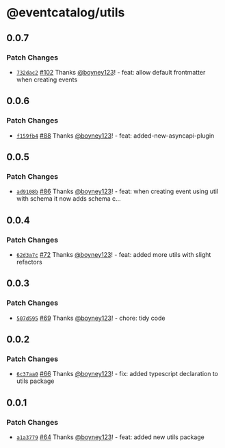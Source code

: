 # @eventcatalog/utils

## 0.0.7

### Patch Changes

- [`732dac2`](https://github.com/boyney123/eventcatalog/commit/732dac24c1de62537732083a53c2218c2794773a) [#102](https://github.com/boyney123/eventcatalog/pull/102) Thanks [@boyney123](https://github.com/boyney123)! - feat: allow default frontmatter when creating events

## 0.0.6

### Patch Changes

- [`f159fb4`](https://github.com/boyney123/eventcatalog/commit/f159fb49c13e22546a538e6fd932b592b017647d) [#88](https://github.com/boyney123/eventcatalog/pull/88) Thanks [@boyney123](https://github.com/boyney123)! - feat: added-new-asyncapi-plugin

## 0.0.5

### Patch Changes

- [`ad9108b`](https://github.com/boyney123/eventcatalog/commit/ad9108b46cb3fbc135db9ca2997a49af9dd0ca50) [#86](https://github.com/boyney123/eventcatalog/pull/86) Thanks [@boyney123](https://github.com/boyney123)! - feat: when creating event using util with schema it now adds schema c…

## 0.0.4

### Patch Changes

- [`62d3a7c`](https://github.com/boyney123/eventcatalog/commit/62d3a7cd063d99583530e4e4f572b2c9135768e7) [#72](https://github.com/boyney123/eventcatalog/pull/72) Thanks [@boyney123](https://github.com/boyney123)! - feat: added more utils with slight refactors

## 0.0.3

### Patch Changes

- [`507d595`](https://github.com/boyney123/eventcatalog/commit/507d5956e2a4c7b0bdbf40c6d9d531a3a0c7b587) [#69](https://github.com/boyney123/eventcatalog/pull/69) Thanks [@boyney123](https://github.com/boyney123)! - chore: tidy code

## 0.0.2

### Patch Changes

- [`6c37aa0`](https://github.com/boyney123/eventcatalog/commit/6c37aa00528941889b3b9e6effd2f72bcaf87323) [#66](https://github.com/boyney123/eventcatalog/pull/66) Thanks [@boyney123](https://github.com/boyney123)! - fix: added typescript declaration to utils package

## 0.0.1

### Patch Changes

- [`a1a3779`](https://github.com/boyney123/eventcatalog/commit/a1a3779b31afcee55353e3ffe90445291765d171) [#64](https://github.com/boyney123/eventcatalog/pull/64) Thanks [@boyney123](https://github.com/boyney123)! - feat: added new utils package
